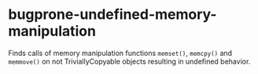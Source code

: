 # bugprone-undefined-memory-manipulation

Finds calls of memory manipulation functions `memset()`, `memcpy()` and
`memmove()` on not TriviallyCopyable objects resulting in undefined
behavior.
